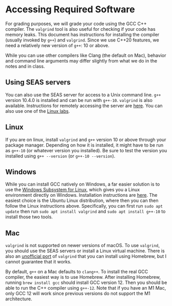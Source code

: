 # Accessing Required Software

For grading purposes, we will grade your code using the GCC C++ compiler.
The `valgrind` tool is also useful for checking if your code has memory leaks.
This document has instructions for installing the compiler (usually invoked by `g++`) and `valgrind`.
Since we use C++20 features, we need a relatively new version of `g++`: 10 or above.

While you can use other compilers like Clang (the default on Mac), behavior and command line arguments may differ slightly from what we do in the notes and in class.

## Using SEAS servers

You can also use the SEAS server for access to a Unix command line.
`g++` version 10.4.0 is installed and can be run with `g++-10`.
`valgrind` is also available.
Instructions for remotely accessing the server are [here](https://cets.seas.upenn.edu/answers/remote.html).
You can also use one of the [Linux labs](https://cets.seas.upenn.edu/answers/big-picture.html).

## Linux

If you are on linux, install `valgrind` and `g++` version 10 or above through your package manager.
Depending on how it is installed, it might have to be run as `g++-10` (or whatever version you installed).
Be sure to test the version you installed using `g++ --version` (or `g++-10 --version`).

## Windows

While you can install GCC natively on Windows, a far easier solution is to use the [Windows Subsystem for Linux](https://docs.microsoft.com/en-us/windows/wsl/), which gives you a Linux environment directly on Windows.
Installation instructions are [here](https://docs.microsoft.com/en-us/windows/wsl/install).
The easiest choice is the Ubuntu Linux distribution, where then you can then follow the Linux instructions above.
Specifically, you can first run `sudo apt update` then run `sudo apt install valgrind` and `sudo apt install g++-10` to install those two tools.

## Mac

`valgrind` is not supported on newer versions of macOS.
To use `valgrind`, you should use the SEAS servers or install a Linux virtual machine.
There is also an [unofficial port](https://github.com/LouisBrunner/valgrind-macos) of `valgrind` that you can install using Homebrew, but I cannot guarantee that it works.

By default, `g++` on a Mac defaults to `clang++`.
To install the real GCC compiler, the easiest way is to use Homebrew.
After installing Homebrew, running `brew install gcc` should install GCC version 12.
Then you should be able to run the C++ compiler using `g++-12`.
Note that if you have an M1 Mac, only GCC 12 will work since previous versions do not support the M1 architecture.
